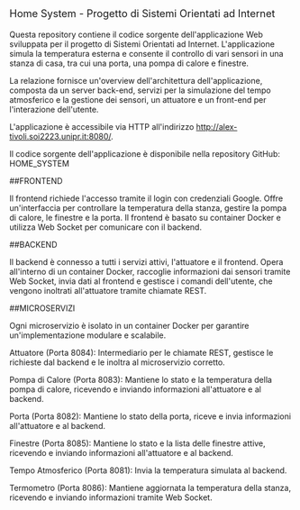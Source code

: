 <p style="font-size:18px;">Home System - Progetto di Sistemi Orientati ad Internet</p>

Questa repository contiene il codice sorgente dell'applicazione Web sviluppata per il progetto di Sistemi Orientati ad Internet. L'applicazione simula la temperatura esterna e consente il controllo di vari sensori in una stanza di casa, tra cui una porta, una pompa di calore e finestre.

La relazione fornisce un'overview dell'architettura dell'applicazione, composta da un server back-end, servizi per la simulazione del tempo atmosferico e la gestione dei sensori, un attuatore e un front-end per l'interazione dell'utente.

L'applicazione è accessibile via HTTP all'indirizzo http://alex-tivoli.soi2223.unipr.it:8080/.

Il codice sorgente dell'applicazione è disponibile nella repository GitHub: HOME_SYSTEM

##FRONTEND

Il frontend richiede l'accesso tramite il login con credenziali Google. Offre un'interfaccia per controllare la temperatura della stanza, gestire la pompa di calore, le finestre e la porta. Il frontend è basato su container Docker e utilizza Web Socket per comunicare con il backend.

##BACKEND 

Il backend è connesso a tutti i servizi attivi, l'attuatore e il frontend. Opera all'interno di un container Docker, raccoglie informazioni dai sensori tramite Web Socket, invia dati al frontend e gestisce i comandi dell'utente, che vengono inoltrati all'attuatore tramite chiamate REST.

##MICROSERVIZI

Ogni microservizio è isolato in un container Docker per garantire un'implementazione modulare e scalabile.

Attuatore (Porta 8084): Intermediario per le chiamate REST, gestisce le richieste dal backend e le inoltra al microservizio corretto.

Pompa di Calore (Porta 8083): Mantiene lo stato e la temperatura della pompa di calore, ricevendo e inviando informazioni all'attuatore e al backend.

Porta (Porta 8082): Mantiene lo stato della porta, riceve e invia informazioni all'attuatore e al backend.

Finestre (Porta 8085): Mantiene lo stato e la lista delle finestre attive, ricevendo e inviando informazioni all'attuatore e al backend.

Tempo Atmosferico (Porta 8081): Invia la temperatura simulata al backend.

Termometro (Porta 8086): Mantiene aggiornata la temperatura della stanza, ricevendo e inviando informazioni tramite Web Socket.
